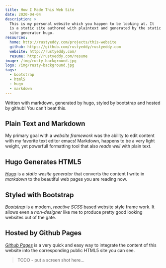 ```yaml
---
title: How I Made This Web Site
date: 2020-04-04
description: > 
  This is my personal website which you happen to be looking at. It
  is a static site authored with plaintext and generated by the static
  site generator hugo.
resources: 
  home: http://rustyeddy.com/projects/this-website
  github: https://github.com/rustyeddy/rustyeddy.com
  website: http://rustyeddy.com/
  resume: http://rustyeddy.com/resume
image: /img/rusty-background.jpg
logo: /img/rusty-background.jpg
tags:
  - bootstrap
  - html5
  - hugo
  - markdown
---
```


Written with markdown, generated by hugo, styled by bootstrap and
hosted by github!  You can't beat this.

## Plain Text and Markdown

My primary goal with a _website framework_ was the ability to edit
content with my favorite text editor emacs! Markdown, happens to be a
very light weight, yet powerfull formatting tool that also _reads
well_ with plain text.

## Hugo Generates HTML5

[_Hugo_](http://gethugo.org) is a _static wesite generator_ that
converts the content I write in _markdown_ to the beautiful web pages
you are reading now.

## Styled with Bootstrap

[_Bootstrap_](http://getbootstrap.com) is a modern, _reactive_ _SCSS_
based website style frame work. It allows even a _non-designer_ like
me to produce pretty good looking websites out of the gate.

## Hosted by Github Pages

[_Github Pages_](github.com/pages) is a very quick and easy way to
integrate the content of this website into the corresponding public
HTML5 site you can see.

> TODO - put a screen shot here... 